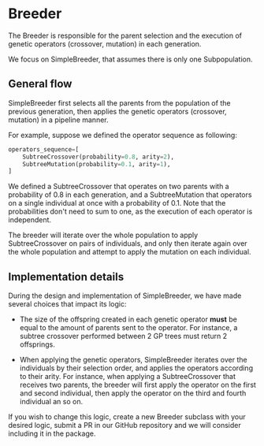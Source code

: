 # Breeder

The Breeder is responsible for the parent selection and the execution of genetic operators (crossover, mutation) in each generation.

We focus on SimpleBreeder, that assumes there is only one Subpopulation.

## General flow

SimpleBreeder first selects all the parents from the population of the previous generation, then applies the genetic operators (crossover, mutation) in a pipeline manner.

For example, suppose we defined the operator sequence as following:
```python
operators_sequence=[
    SubtreeCrossover(probability=0.8, arity=2),
    SubtreeMutation(probability=0.1, arity=1),
]
```

We defined a SubtreeCrossover that operates on two parents with a probability of 0.8 in each generation, and a SubtreeMutation that operators on a single individual at once with a probability of 0.1.
Note that the probabilities don't need to sum to one, as the execution of each operator is independent.

The breeder will iterate over the whole population to apply SubtreeCrossover on pairs of individuals, and only then iterate again over the whole population and attempt to apply the mutation on each individual.


## Implementation details
During the design and implementation of SimpleBreeder, we have made several choices that impact its logic:

- The size of the offspring created in each genetic operator **must** be equal to the amount of parents sent to the operator.
For instance, a subtree crossover performed between 2 GP trees must return 2 offsprings.

- When applying the genetic operators, SimpleBreeder iterates over the individuals by their selection order, and applies the operators according to their arity. For instance, when applying a SubtreeCrossover that receives two parents, the breeder will first apply the operator on the first and second individual, then apply the operator on the third and fourth individual an so on.

If you wish to change this logic, create a new Breeder subclass with your desired logic, submit a PR in our GitHub repository and we will consider including it in the package.


